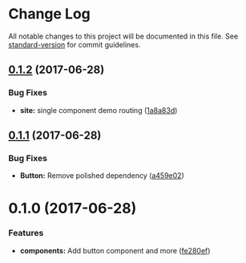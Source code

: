# Change Log

All notable changes to this project will be documented in this file.
See [standard-version](https://github.com/conventional-changelog/standard-version) for commit guidelines.

<a name="0.1.2"></a>
## [0.1.2](https://github.com/mineral-ui/mineral-ui/compare/@mineral-ui/button@0.1.1...@mineral-ui/button@0.1.2) (2017-06-28)


### Bug Fixes

* **site:** single component demo routing ([1a8a83d](https://github.com/mineral-ui/mineral-ui/commit/1a8a83d))




<a name="0.1.1"></a>
## [0.1.1](https://github.com/mineral-ui/mineral-ui/compare/@mineral-ui/button@0.1.0...@mineral-ui/button@0.1.1) (2017-06-28)


### Bug Fixes

* **Button:** Remove polished dependency ([a459e02](https://github.com/mineral-ui/mineral-ui/commit/a459e02))




<a name="0.1.0"></a>
# 0.1.0 (2017-06-28)


### Features

* **components:** Add button component and more ([fe280ef](https://github.com/mineral-ui/mineral-ui/commit/fe280ef))
